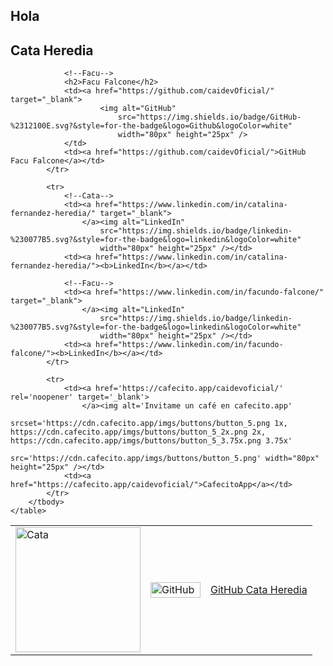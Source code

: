 ## Hola

<table>
        <tbody>
            <tr>
                <!--Cata-->
                <td>
                    <img class="circular" alt="Cata" src="https://avatars1.githubusercontent.com/u/47184235?s=400&u=76729918991b33bac577f82bba93b89e0b4a48ae&v=4"
                    width="200px" height="200px" /> 
                </td>
                <h2>Cata Heredia</h2>
                <td><a href="https://github.com/catahache/" target="_blank">
                        <img alt="GitHub"
                            src="https://img.shields.io/badge/GitHub-%2312100E.svg?&style=for-the-badge&logo=Github&logoColor=white"
                            width="80px" height="25px" />
                </td>
                <td><a href="https://github.com/catahache/">GitHub Cata Heredia</a></td>

                <!--Facu-->
                <h2>Facu Falcone</h2>
                <td><a href="https://github.com/caidevOficial/" target="_blank">
                        <img alt="GitHub"
                            src="https://img.shields.io/badge/GitHub-%2312100E.svg?&style=for-the-badge&logo=Github&logoColor=white"
                            width="80px" height="25px" />
                </td>
                <td><a href="https://github.com/caidevOficial/">GitHub Facu Falcone</a></td>
            </tr>

            <tr>
                <!--Cata-->
                <td><a href="https://www.linkedin.com/in/catalina-fernandez-heredia/" target="_blank">
                    </a><img alt="LinkedIn"
                        src="https://img.shields.io/badge/linkedin-%230077B5.svg?&style=for-the-badge&logo=linkedin&logoColor=white"
                        width="80px" height="25px" /></td>
                <td><a href="https://www.linkedin.com/in/catalina-fernandez-heredia/"><b>LinkedIn</b></a></td>

                <!--Facu-->
                <td><a href="https://www.linkedin.com/in/facundo-falcone/" target="_blank">
                    </a><img alt="LinkedIn"
                        src="https://img.shields.io/badge/linkedin-%230077B5.svg?&style=for-the-badge&logo=linkedin&logoColor=white"
                        width="80px" height="25px" /></td>
                <td><a href="https://www.linkedin.com/in/facundo-falcone/"><b>LinkedIn</b></a></td>
            </tr>

            <tr>
                <td><a href='https://cafecito.app/caidevoficial/' rel='noopener' target='_blank'>
                    </a><img alt='Invitame un café en cafecito.app'
                        srcset='https://cdn.cafecito.app/imgs/buttons/button_5.png 1x, https://cdn.cafecito.app/imgs/buttons/button_5_2x.png 2x, https://cdn.cafecito.app/imgs/buttons/button_5_3.75x.png 3.75x'
                        src='https://cdn.cafecito.app/imgs/buttons/button_5.png' width="80px" height="25px" /></td>
                <td><a href="https://cafecito.app/caidevoficial/">CafecitoApp</a></td>
            </tr>
        </tbody>
    </table>

